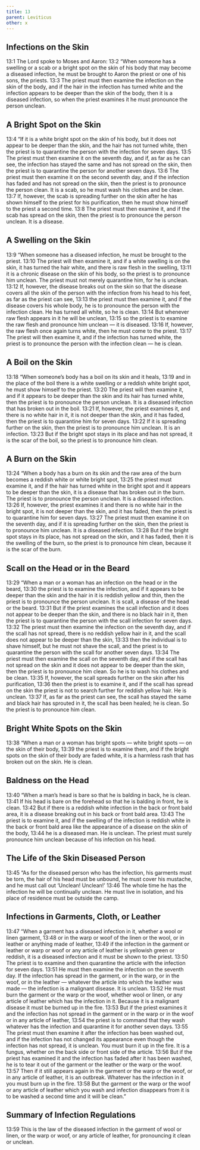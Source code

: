 ```yaml
---
title: 13
parent: Leviticus
other: x
---
```



## Infections on the Skin

<a name="13:1">13:1</a> The Lord spoke to Moses and Aaron: <a name="13:2">13:2</a> “When someone has a swelling or a scab or a bright spot on the skin of his body that may become a diseased infection, he must be brought to Aaron the priest or one of his sons, the priests. <a name="13:3">13:3</a> The priest must then examine the infection on the skin of the body, and if the hair in the infection has turned white and the infection appears to be deeper than the skin of the body, then it is a diseased infection, so when the priest examines it he must pronounce the person unclean.

## A Bright Spot on the Skin

<a name="13:4">13:4</a> “If it is a white bright spot on the skin of his body, but it does not appear to be deeper than the skin, and the hair has not turned white, then the priest is to quarantine the person with the infection for seven days. <a name="13:5">13:5</a> The priest must then examine it on the seventh day, and if, as far as he can see, the infection has stayed the same and has not spread on the skin, then the priest is to quarantine the person for another seven days. <a name="13:6">13:6</a> The priest must then examine it on the second seventh day, and if the infection has faded and has not spread on the skin, then the priest is to pronounce the person clean. It is a scab, so he must wash his clothes and be clean. <a name="13:7">13:7</a> If, however, the scab is spreading further on the skin after he has shown himself to the priest for his purification, then he must show himself to the priest a second time. <a name="13:8">13:8</a> The priest must then examine it, and if the scab has spread on the skin, then the priest is to pronounce the person unclean. It is a disease.

## A Swelling on the Skin

<a name="13:9">13:9</a> “When someone has a diseased infection, he must be brought to the priest. <a name="13:10">13:10</a> The priest will then examine it, and if a white swelling is on the skin, it has turned the hair white, and there is raw flesh in the swelling, <a name="13:11">13:11</a> it is a chronic disease on the skin of his body, so the priest is to pronounce him unclean. The priest must not merely quarantine him, for he is unclean. <a name="13:12">13:12</a> If, however, the disease breaks out on the skin so that the disease covers all the skin of the person with the infection from his head to his feet, as far as the priest can see, <a name="13:13">13:13</a> the priest must then examine it, and if the disease covers his whole body, he is to pronounce the person with the infection clean. He has turned all white, so he is clean. <a name="13:14">13:14</a> But whenever raw flesh appears in it he will be unclean, <a name="13:15">13:15</a> so the priest is to examine  the raw flesh and pronounce him unclean — it is diseased. <a name="13:16">13:16</a> If, however, the raw flesh once again turns white, then he must come to the priest. <a name="13:17">13:17</a> The priest will then examine it, and if the infection has turned white, the priest is to pronounce the person with the infection clean — he is clean.

## A Boil on the Skin

<a name="13:18">13:18</a> “When someone’s body has a boil on its skin and it heals, <a name="13:19">13:19</a> and in the place of the boil there is a white swelling or a reddish white bright spot, he must show himself to the priest. <a name="13:20">13:20</a> The priest will then examine it, and if it appears to be deeper than the skin and its hair has turned white, then the priest is to pronounce the person unclean. It is a diseased infection that has broken out in the boil. <a name="13:21">13:21</a> If, however, the priest examines it, and there is no white hair in it, it is not deeper than the skin, and it has faded, then the priest is to quarantine him for seven days. <a name="13:22">13:22</a> If it is spreading further on the skin, then the priest is to pronounce him unclean. It is an infection. <a name="13:23">13:23</a> But if the bright spot stays in its place and has not spread, it is the scar of the boil, so the priest is to pronounce him clean.

## A Burn on the Skin

<a name="13:24">13:24</a> “When a body has a burn on its skin and the raw area of the burn becomes a reddish white or white bright spot, <a name="13:25">13:25</a> the priest must examine it, and if the hair has turned white in the bright spot and it appears to be deeper than the skin, it is a disease that has broken out in the burn. The priest is to pronounce the person unclean. It is a diseased infection. <a name="13:26">13:26</a> If, however, the priest examines it and there is no white hair in the bright spot, it is not deeper than the skin, and it has faded, then the priest is to quarantine him for seven days. <a name="13:27">13:27</a> The priest must then examine it on the seventh day, and if it is spreading further on the skin, then the priest is to pronounce him unclean. It is a diseased infection. <a name="13:28">13:28</a> But if the bright spot stays in its place, has not spread on the skin, and it has faded, then it is the swelling of the burn, so the priest is to pronounce him clean, because it is the scar of the burn.

## Scall on the Head or in the Beard

<a name="13:29">13:29</a> “When a man or a woman has an infection on the head or in the beard, <a name="13:30">13:30</a> the priest is to examine the infection, and if it appears to be deeper than the skin and the hair in it is reddish yellow and thin, then the priest is to pronounce the person unclean. It is scall, a disease of the head or the beard. <a name="13:31">13:31</a> But if the priest examines the scall infection and it does not appear to be deeper than the skin, and there is no black hair in it, then the priest is to quarantine the person with the scall infection for seven days. <a name="13:32">13:32</a> The priest must then examine the infection on the seventh day, and if the scall has not spread, there is no reddish yellow hair in it, and the scall does not appear to be deeper than the skin, <a name="13:33">13:33</a> then the individual is to shave himself, but he must not shave the scall, and the priest is to quarantine the person with the scall for another seven days. <a name="13:34">13:34</a> The priest must then examine the scall on the seventh day, and if the scall has not spread on the skin and it does not appear to be deeper than the skin, then the priest is to pronounce him clean. So he is to wash his clothes and be clean. <a name="13:35">13:35</a> If, however, the scall spreads further on the skin after his purification, <a name="13:36">13:36</a> then the priest is to examine it, and if the scall has spread on the skin the priest is not to search further for reddish yellow hair. He is unclean. <a name="13:37">13:37</a> If, as far as the priest can see, the scall has stayed the same and black hair has sprouted in it, the scall has been healed; he is clean. So the priest is to pronounce him clean.

## Bright White Spots on the Skin

<a name="13:38">13:38</a> “When a man or a woman has bright spots — white bright spots — on the skin of their body, <a name="13:39">13:39</a> the priest is to examine them, and if the bright spots on the skin of their body are faded white, it is a harmless rash that has broken out on the skin. He is clean.

## Baldness on the Head

<a name="13:40">13:40</a> “When a man’s head is bare so that he is balding in back, he is clean. <a name="13:41">13:41</a> If his head is bare on the forehead so that he is balding in front, he is clean. <a name="13:42">13:42</a> But if there is a reddish white infection in the back or front bald area, it is a disease breaking out in his back or front bald area. <a name="13:43">13:43</a> The priest is to examine it, and if the swelling of the infection is reddish white in the back or front bald area like the appearance of a disease on the skin of the body, <a name="13:44">13:44</a> he is a diseased man. He is unclean. The priest must surely pronounce him unclean because of his infection on his head.

## The Life of the Skin Diseased Person

<a name="13:45">13:45</a> “As for the diseased person who has the infection, his garments must be torn, the hair of his head must be unbound, he must cover his mustache, and he must call out ‘Unclean! Unclean!’ <a name="13:46">13:46</a> The whole time he has the infection he will be continually unclean. He must live in isolation, and his place of residence must be outside the camp.

## Infections in Garments, Cloth, or Leather

<a name="13:47">13:47</a> “When a garment has a diseased infection in it, whether a wool or linen garment, <a name="13:48">13:48</a> or in the warp or woof of the linen or the wool, or in leather or anything made of leather, <a name="13:49">13:49</a> if the infection in the garment or leather or warp or woof or any article of leather is yellowish green or reddish, it is a diseased infection and it must be shown to the priest. <a name="13:50">13:50</a> The priest is to examine and then quarantine the article with the infection for seven days. <a name="13:51">13:51</a> He must then examine the infection on the seventh day. If the infection has spread in the garment, or in the warp, or in the woof, or in the leather — whatever the article into which the leather was made — the infection is a malignant disease. It is unclean. <a name="13:52">13:52</a> He must burn the garment or the warp or the woof, whether wool or linen, or any article of leather which has the infection in it. Because it is a malignant disease it must be burned up in the fire. <a name="13:53">13:53</a> But if the priest examines it and the infection has not spread in the garment or in the warp or in the woof or in any article of leather, <a name="13:54">13:54</a> the priest is to command that they wash whatever has the infection and quarantine it for another seven days. <a name="13:55">13:55</a> The priest must then examine it after the infection has been washed out, and if the infection has not changed its appearance even though the infection has not spread, it is unclean. You must burn it up in the fire. It is a fungus, whether on the back side or front side of the article. <a name="13:56">13:56</a> But if the priest has examined it and the infection has faded after it has been washed, he is to tear it out of the garment or the leather or the warp or the woof. <a name="13:57">13:57</a> Then if it still appears again in the garment or the warp or the woof, or in any article of leather, it is an outbreak. Whatever has the infection in it you must burn up in the fire. <a name="13:58">13:58</a> But the garment or the warp or the woof or any article of leather which you wash and infection disappears from it is to be washed a second time and it will be clean.”

## Summary of Infection Regulations

<a name="13:59">13:59</a> This is the law of the diseased infection in the garment of wool or linen, or the warp or woof, or any article of leather, for pronouncing it clean or unclean.